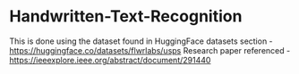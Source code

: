 # Handwritten-Text-Recognition

This is done using the dataset found in HuggingFace datasets section - https://huggingface.co/datasets/flwrlabs/usps
Research paper referenced - https://ieeexplore.ieee.org/abstract/document/291440

